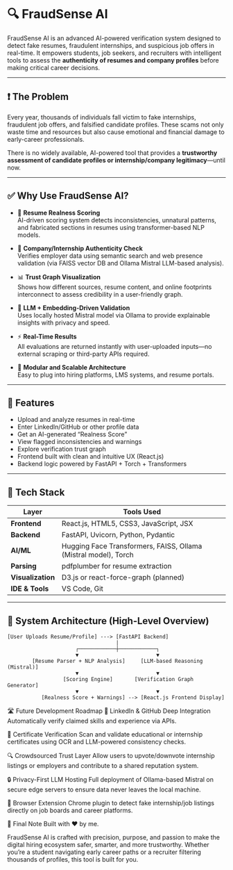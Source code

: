 # 🔍 FraudSense AI

FraudSense AI is an advanced AI-powered verification system designed to detect fake resumes, fraudulent internships, and suspicious job offers in real-time. It empowers students, job seekers, and recruiters with intelligent tools to assess the **authenticity of resumes and company profiles** before making critical career decisions.

---

## ❗ The Problem

Every year, thousands of individuals fall victim to fake internships, fraudulent job offers, and falsified candidate profiles. These scams not only waste time and resources but also cause emotional and financial damage to early-career professionals.

There is no widely available, AI-powered tool that provides a **trustworthy assessment of candidate profiles or internship/company legitimacy**—until now.

---

## ✅ Why Use FraudSense AI?

- 🔎 **Resume Realness Scoring**  
  AI-driven scoring system detects inconsistencies, unnatural patterns, and fabricated sections in resumes using transformer-based NLP models.

- 🔐 **Company/Internship Authenticity Check**  
  Verifies employer data using semantic search and web presence validation (via FAISS vector DB and Ollama Mistral LLM-based analysis).

- 📊 **Trust Graph Visualization**  
  Shows how different sources, resume content, and online footprints interconnect to assess credibility in a user-friendly graph.

- 🧠 **LLM + Embedding-Driven Validation**  
  Uses locally hosted Mistral model via Ollama to provide explainable insights with privacy and speed.

- ⚡ **Real-Time Results**  
  All evaluations are returned instantly with user-uploaded inputs—no external scraping or third-party APIs required.

- 🔧 **Modular and Scalable Architecture**  
  Easy to plug into hiring platforms, LMS systems, and resume portals.

---

## 🚀 Features

- Upload and analyze resumes in real-time  
- Enter LinkedIn/GitHub or other profile data  
- Get an AI-generated “Realness Score”  
- View flagged inconsistencies and warnings  
- Explore verification trust graph  
- Frontend built with clean and intuitive UX (React.js)  
- Backend logic powered by FastAPI + Torch + Transformers

---

## 🧰 Tech Stack

| Layer         | Tools Used                                                                 |
|---------------|-----------------------------------------------------------------------------|
| **Frontend**  | React.js, HTML5, CSS3, JavaScript, JSX                                      |
| **Backend**   | FastAPI, Uvicorn, Python, Pydantic                                          |
| **AI/ML**     | Hugging Face Transformers, FAISS, Ollama (Mistral model), Torch             |
| **Parsing**   | pdfplumber for resume extraction                                            |
| **Visualization** | D3.js or react-force-graph (planned)                                   |
| **IDE & Tools** | VS Code, Git                                                              |

---

## 📐 System Architecture (High-Level Overview)

```plaintext
[User Uploads Resume/Profile] ---> [FastAPI Backend]
                                   |
                      ┌────────────┼────────────┐
                      ▼                         ▼
        [Resume Parser + NLP Analysis]     [LLM-based Reasoning (Mistral)]
                      ▼                         ▼
                  [Scoring Engine]       [Verification Graph Generator]
                      ▼                         ▼
           [Realness Score + Warnings] --> [React.js Frontend Display]

```
🛣️ Future Development Roadmap
🔗 LinkedIn & GitHub Deep Integration
Automatically verify claimed skills and experience via APIs.

🧾 Certificate Verification
Scan and validate educational or internship certificates using OCR and LLM-powered consistency checks.

🔍 Crowdsourced Trust Layer
Allow users to upvote/downvote internship listings or employers and contribute to a shared reputation system.

🔒 Privacy-First LLM Hosting
Full deployment of Ollama-based Mistral on secure edge servers to ensure data never leaves the local machine.

📡 Browser Extension
Chrome plugin to detect fake internship/job listings directly on job boards and career platforms.

🙌 Final Note
Built with ❤️ by me.

FraudSense AI is crafted with precision, purpose, and passion to make the digital hiring ecosystem safer, smarter, and more trustworthy. Whether you’re a student navigating early career paths or a recruiter filtering thousands of profiles, this tool is built for you.
